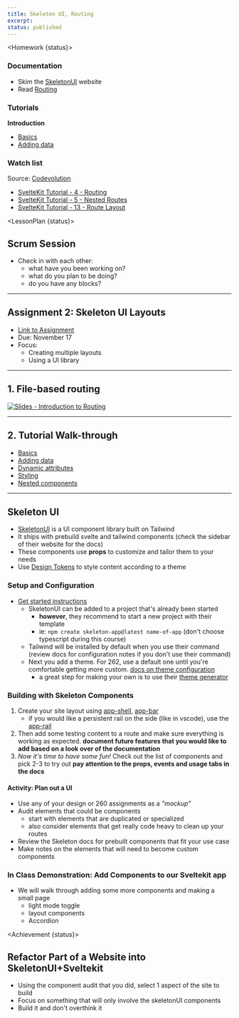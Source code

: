 ```yaml
---
title: Skeleton UI, Routing
excerpt:
status: published
---
```


<script>
	import Homework from "$lib/components/Homework.svelte";
	import LessonPlan from "$lib/components/LessonPlan.svelte";
	import Achievement from "$lib/components/Achievement.svelte";
</script>

<Homework {status}>

### Documentation

- Skim the [SkeletonUI](https://www.skeleton.dev/) website
- Read [Routing](https://kit.svelte.dev/docs/routing)

### Tutorials

**Introduction**

- [Basics](https://svelte.dev/tutorial/basics)
- [Adding data](https://svelte.dev/tutorial/adding-data)

### Watch list

Source: [Codevolution](https://www.youtube.com/@Codevolution)

- [SvelteKit Tutorial - 4 - Routing](https://www.youtube.com/watch?v=IFZM2CGQ4cU)
- [SvelteKit Tutorial - 5 - Nested Routes](https://www.youtube.com/watch?v=1UiDq3RAD8c)
- [SvelteKit Tutorial - 13 - Route Layout](https://www.youtube.com/watch?v=C_ZUTipbXkg)

</Homework>

<LessonPlan {status}>

<h2 id="scrum-meeting">Scrum Session</h2>

- Check in with each other:
  - what have you been working on?
  - what do you plan to be doing?
  - do you have any blocks?

---

<h2>Assignment 2: Skeleton UI Layouts</h2>

- [Link to Assignment](/courses/cpnt-262/assessments/assignment-2)
- Due: November 17
- Focus:
  - Creating multiple layouts
  - Using a UI library

---

<h2 id="file-routing"> 1. File-based routing</h2>

[![Slides - Introduction to Routing](/images/slides/sveltekit-intro.png)](https://sait-wbdv.github.io/slides/w23/cpnt-262/sveltekit-introduction.html)

---

<h2 id="tutorial"> 2. Tutorial Walk-through</h2>

- [Basics](https://svelte.dev/tutorial/basics)
- [Adding data](https://svelte.dev/tutorial/adding-data)
- [Dynamic attributes](https://svelte.dev/tutorial/dynamic-attributes)
- [Styling](https://svelte.dev/tutorial/styling)
- [Nested components](https://svelte.dev/tutorial/nested-components)

---

<h2>Skeleton UI</h2>

- [SkeletonUI](https://www.skeleton.dev/) is a UI component library built on Tailwind
- It ships with prebuild svelte and tailwind components (check the sidebar of their website for the docs)
- These components use **props** to customize and tailor them to your needs
- Use [Design Tokens](https://www.skeleton.dev/docs/tokens) to style content according to a theme

### Setup and Configuration

- [Get started instructions](https://www.skeleton.dev/docs/get-started)
  - SkeletonUI can be added to a project that's already been started
    - **however**, they recommend to start a new project with their template
    - ie: `npm create skeleton-app@latest name-of-app` (don't choose typescript during this course)
  - Tailwind will be installed by default when you use their command (review docs for configuration notes if you don't use their command)
  - Next you add a theme. For 262, use a default one until you're comfortable getting more custom. [docs on theme configuration](https://www.skeleton.dev/docs/themes#dark-mode)
    - a great step for making your own is to use their [theme generator](https://www.skeleton.dev/docs/generator)

### Building with Skeleton Components

1. Create your site layout using [app-shell](https://www.skeleton.dev/components/app-shell), [app-bar](https://www.skeleton.dev/components/app-bar)
   - if you would like a persistent rail on the side (like in vscode), use the [app-rail](https://www.skeleton.dev/components/app-rail)
2. Then add some testing content to a route and make sure everything is working as expected. **document future features that you would like to add based on a look over of the documentation**
3. _Now it's time to have some fun!_ Check out the list of components and pick 2-3 to try out **pay attention to the props, events and usage tabs in the docs**

#### Activity: Plan out a UI

- Use any of your design or 260 assignments as a _"mockup"_
- Audit elements that could be components
  - start with elements that are duplicated or specialized
  - also consider elements that get really code heavy to clean up your routes
- Review the Skeleton docs for prebuilt components that fit your use case
- Make notes on the elements that will need to become custom components

### In Class Demonstration: Add Components to our Sveltekit app

- We will walk through adding some more components and making a small page
  - light mode toggle
  - layout components
  - Accordion

</LessonPlan>

<Achievement {status}>

<h2>Refactor Part of a Website into SkeletonUI+Sveltekit</h2>

- Using the component audit that you did, select 1 aspect of the site to build
- Focus on something that will only involve the skeletonUI components
- Build it and don't overthink it

</Achievement>
